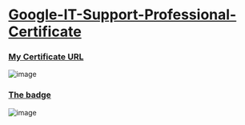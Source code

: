 # [Google-IT-Support-Professional-Certificate](https://www.coursera.org/professional-certificates/google-it-support)

### [My Certificate URL](https://coursera.org/share/9495d219c6777aa1167e50847e4238a1)

![image](https://user-images.githubusercontent.com/98630446/156114616-fba858de-d39e-47de-ad60-06e655597c4a.png)

### [The badge](https://www.credly.com/badges/8d7d493e-3d10-47a8-9426-3a2a322bfe52/public_url)

![image](https://user-images.githubusercontent.com/98630446/156277352-21443b2d-b5c4-4c9b-b66a-f0f97ee4a697.png)
